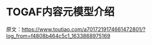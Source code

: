# TOGAF内容元模型介绍

原文：https://www.toutiao.com/a7017219174661472801/?log_from=f4808b464c5c1_1633868975169



